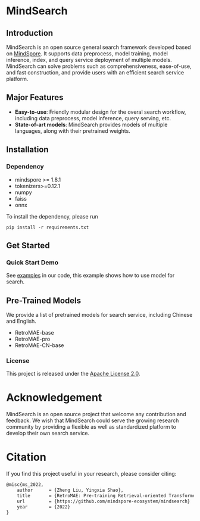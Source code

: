 # MindSearch

## Introduction
MindSearch is an open source general search framework developed based on [MindSpore](https://www.mindspore.cn/en). 
It supports data preprocess, model training, model inference, index, and query service deployment of multiple models. 
MindSearch can solve problems such as comprehensiveness, ease-of-use, and fast construction, and provide users with an efficient search service platform.

## Major Features
- **Easy-to-use**: Friendly modular design for the overal search workflow, including data preprocess, model inference, query serving, etc.
- **State-of-art models**: MindSearch provides models of multiple languages, along with their pretrained weights.

## Installation
### Dependency
- mindspore >= 1.8.1
- tokenizers>=0.12.1
- numpy
- faiss
- onnx

To install the dependency, please run
```shell
pip install -r requirements.txt
```

## Get Started
### Quick Start Demo

See [examples](examples/retrieve_example.ipynb) in our code, this example shows how to use model for search. 

## Pre-Trained Models
We provide a list of pretrained models for search service, including Chinese and English.
- RetroMAE-base
- RetroMAE-pro
- RetroMAE-CN-base

### License

This project is released under the [Apache License 2.0](LICENSE.md).

# Acknowledgement
MindSearch is an open source project that welcome any contribution and feedback. We wish that MindSearch could serve the growing research community by providing a flexible as well as standardized platform to develop their own search service.

# Citation

If you find this project useful in your research, please consider citing:

```latex
@misc{ms_2022,
    author      = {Zheng Liu, Yingxia Shao},
    title       = {RetroMAE: Pre-training Retrieval-oriented Transformers via Masked Auto-Encoder},
    url         = {https://github.com/mindspore-ecosystem/mindsearch}
    year        = {2022}
}
```
